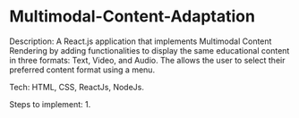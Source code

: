 # Multimodal-Content-Adaptation
Description: 
A React.js application that implements Multimodal Content Rendering by adding functionalities to display the same educational content in three formats: Text, Video, and Audio. The allows the user to select their preferred content format using a menu.

Tech: HTML, CSS, ReactJs, NodeJs.

Steps to implement:
1. 
